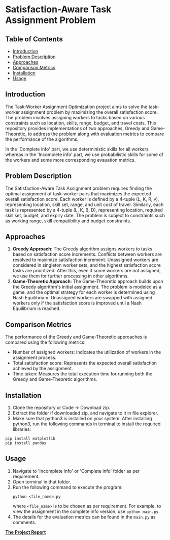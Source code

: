 # Satisfaction-Aware Task Assignment Problem

## Table of Contents
- [Introduction](#introduction)
- [Problem Description](#problem-description)
- [Approaches](#approaches)
- [Comparison Metrics](#comparison-metrics)
- [Installation](#installation)
- [Usage](#usage)

## Introduction
The Task-Worker Assignment Optimization project aims to solve the task-worker assignment problem by maximizing the overall satisfaction score. The problem involves assigning workers to tasks based on various constraints such as location, skills, range, budget, and travel costs. This repository provides implementations of two approaches, Greedy and Game-Theoretic, to address the problem along with evaluation metrics to compare the performance of the algorithms.

In the 'Complete info' part, we use deterministic skills for all workers whereas in the 'Incomplete info' part, we use probabilistic skills for some of the workers and some more corresponding evauation metrics.

## Problem Description
The Satisfaction-Aware Task Assignment problem requires finding the optimal assignment of task-worker pairs that maximizes the expected overall satisfaction score. Each worker is defined by a 4-tuple (L, K, R, v), representing location, skill set, range, and unit cost of travel. Similarly, each task is represented by a 4-tuple (L, K, B, D), representing location, required skill set, budget, and expiry date. The problem is subject to constraints such as working range, skill compatibility and budget constraints.

## Approaches
1. **Greedy Approach**: The Greedy algorithm assigns workers to tasks based on satisfaction score increments. Conflicts between workers are resolved to maximize satisfaction increment. Unassigned workers are considered in singleton worker sets, and the highest satisfaction score tasks are prioritized. After this, even if some workers are not assigned, we use them for further processing in other algorithms.
2. **Game-Theoretic Approach**: The Game-Theoretic approach builds upon the Greedy algorithm's initial assignment. The problem is modeled as a game, and the optimal strategy for each worker is determined using Nash Equilibrium. Unassigned workers are swapped with assigned workers only if the satisfaction score is improved until a Nash Equilibrium is reached.

## Comparison Metrics
The performance of the Greedy and Game-Theoretic approaches is compared using the following metrics:
- Number of assigned workers: Indicates the utilization of workers in the assignment process.
- Total satisfaction score: Represents the expected overall satisfaction achieved by the assignment.
- Time taken: Measures the total execution time for running both the Greedy and Game-Theoretic algorithms.

## Installation
1. Clone the repository or Code → Download zip.
2. Extract the folder if downloaded zip, and navigate to it in file explorer.
3. Make sure that python3 is installed on your system. After installing python3, run the following commands in terminal to install the required libraries:
```
pip install matplotlib
pip install pandas
```

## Usage
1. Navigate to 'Incomplete info' or 'Complete info' folder as per requirement.
2. Open terminal in that folder.
3. Run the following command to execute the program:
    ```
    python <file_name>.py
    ```
    where ```<file_name>``` is to be chosen as per requirement. For example, to view the assignment in the complete info version, use ```python main.py```.
4. The details for the evaluation metrics can be found in the ```main.py``` as comments.

<b><u><a href="https://drive.google.com/path/to/your/document" target="_blank">The Project Report</a></u></b>
